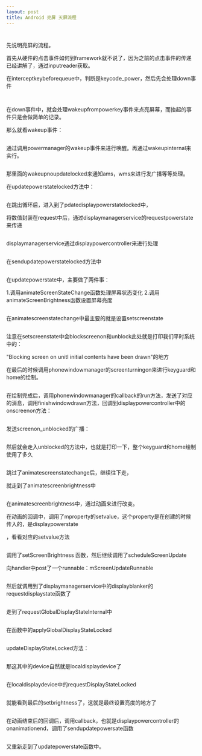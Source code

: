 ```yaml
---
layout: post
title: Android 亮屏 灭屏流程
---
```


#

先说明亮屏的流程。

首先从硬件的点击事件如何到framework就不说了，因为之前的点击事件的传递已经讲解了，通过inputreader获取。

在interceptkeybeforequeue中，判断是keycode_power，然后先会处理down事件

```

```

```

```

在down事件中，就会处理wakeupfrompowerkey事件来点亮屏幕，而抬起的事件只是会做简单的记录。

那么就看wakeup事件：

```

```

通过调用powermanager的wakeup事件来进行唤醒。再通过wakeupinternal来实行。

```

```

那里面的wakeupnoupdatelocked来通知ams，wms来进行发广播等等处理。

在updatepowerstatelocked方法中：

```

```

在跳出循环后，进入到了pdatedisplaypowerstatelocked中，

将数值封装在request中后，通过displaymanagerservice的requestpowerstate来传递

```

```

displaymanagerservice通过displaypowercontroller来进行处理

```

```

在sendupdatepowerstatelocked方法中

```

```

在updatepowerstate中，主要做了两件事：

1.调用animateScreenStateChange函数处理屏幕状态变化
2.调用animateScreenBrightness函数设置屏幕亮度

```

```

在animatescreenstatechange中最主要的就是设置setscreenstate

```

```

注意在setscreenstate中会blockscreenon和unblock此处就是打印我们平时系统中的：

"Blocking screen on unitl initial contents have been drawn"的地方

在最后的时候调用phonewindowmanager的screenturningon来进行keyguard和home的绘制。

```

```

在绘制完成后，调用phonewindowmanager的callback的run方法，发送了对应的消息，调用finishwindowdrawn方法，回调到displaypowercontroller中的onscreenon方法：

```

```

发送screenon_unblocked的广播：

```

```

然后就会走入unblocked的方法中，也就是打印一下，整个keyguard和home绘制使用了多久

```

```

跳过了animatescreenstatechange后，继续往下走，

就走到了animatescreenbrightness中

```

```

在animatescreenbrightness中，通过动画来进行改变。

在动画的回调中，调用了mproperty的setvalue，这个property是在创建的时候传入的，是displaypowerstate

，看看对应的setvalue方法

```

```

调用了setScreenBrightness 函数，然后继续调用了scheduleScreenUpdate

向handler中post了一个runnable：mScreenUpdateRunnable

```

```

然后就调用到了displaymanagerservice中的displayblanker的requestdisplaystate函数了

```

```

走到了requestGlobalDisplayStateInternal中

```

```

在函数中的applyGlobalDisplayStateLocked

```

```

updateDisplayStateLocked方法：

```

```

那这其中的device自然就是localdisplaydevice了

```

```

在localdisplaydevice中的requestDisplayStateLocked

```

```

就能看到最后的setbrightness了，这就是最终设置亮度的地方了

```

```





在动画结束后的回调后，调用callback，也就是displaypowercontroller的onanimationend，调用了sendupdatepowersate函数

```

```

又重新走到了updatepowerstate函数中。



```

```

